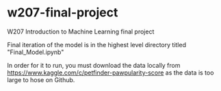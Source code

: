 # w207-final-project
W207 Introduction to Machine Learning final project

Final iteration of the model is in the highest level directory titled "Final_Model.ipynb"

In order for it to run, you must download the data locally from https://www.kaggle.com/c/petfinder-pawpularity-score as the data is too large
to hose on Github. 


